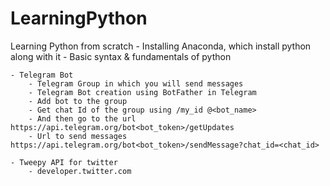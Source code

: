 # LearningPython
Learning Python from scratch
	- Installing Anaconda, which install python along with it
	- Basic syntax & fundamentals of python
	
	- Telegram Bot
		- Telegram Group in which you will send messages
		- Telegram Bot creation using BotFather in Telegram
		- Add bot to the group
		- Get chat Id of the group using /my_id @<bot_name>
		- And then go to the url https://api.telegram.org/bot<bot_token>/getUpdates
		- Url to send messages https://api.telegram.org/bot<bot_token>/sendMessage?chat_id=<chat_id>
		
	- Tweepy API for twitter
		- developer.twitter.com
